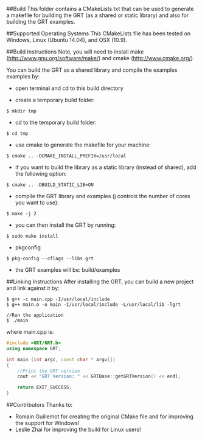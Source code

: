 ##Build
This folder contains a CMakeLists.txt that can be used to generate a makefile for building the GRT (as a shared or static library) and also for building the GRT examples.

##Supported Operating Systems
This CMakeLists file has been tested on Windows, Linux (Ubuntu 14.04), and OSX (10.9).

##Build Instructions
Note, you will need to install make (http://www.gnu.org/software/make/) and cmake (http://www.cmake.org/). 

You can build the GRT as a shared library and compile the examples examples by:

- open terminal and cd to this build directory

- create a temporary build folder: 

```
$ mkdir tmp
```
	
- cd to the temporary build folder:

```
$ cd tmp
```
	
- use cmake to generate the makefile for your machine:

```
$ cmake .. -DCMAKE_INSTALL_PREFIX=/usr/local
```
	
- if you want to build the library as a static library (instead of shared), add the following option:

```
$ cmake .. -DBUILD_STATIC_LIB=ON
```

- compile the GRT library and examples (j controls the number of cores you want to use):

```
$ make -j 2
```
	
- you can then install the GRT by running:

```
$ sudo make install
```

- pkgconfig

```
$ pkg-config --cflags --libs grt
```
	
- the GRT examples will be: build/examples 

##Linking Instructions
After installing the GRT, you can build a new project and link against it by:

```
$ g++ -c main.cpp -I/usr/local/include
$ g++ main.o -o main -I/usr/local/include -L/usr/local/lib -lgrt
	
//Run the application
$ ./main
```

where main.cpp is:

```C++
#include <GRT/GRT.h>
using namespace GRT;

int main (int argc, const char * argv[])
{
    //Print the GRT version
    cout << "GRT Version: " << GRTBase::getGRTVersion() << endl;

    return EXIT_SUCCESS;
}
```



##Contributors
Thanks to:

- Romain Guillemot for creating the original CMake file and for improving the support for Windows!
- Leslie Zhai for improving the build for Linux users!
